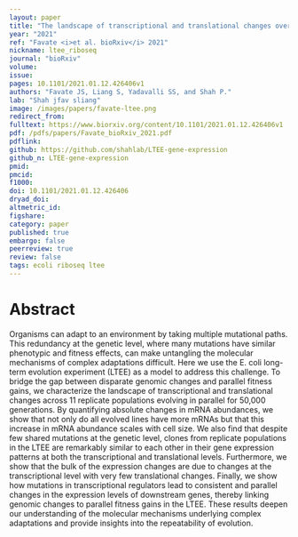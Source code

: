 ```yaml
---
layout: paper
title: "The landscape of transcriptional and translational changes over 22 years of bacterial adaptation."
year: "2021"
ref: "Favate <i>et al. bioRxiv</i> 2021"
nickname: ltee_riboseq
journal: "bioRxiv"
volume: 
issue: 
pages: 10.1101/2021.01.12.426406v1
authors: "Favate JS, Liang S, Yadavalli SS, and Shah P."
lab: "Shah jfav sliang"
image: /images/papers/favate-ltee.png
redirect_from: 
fulltext: https://www.biorxiv.org/content/10.1101/2021.01.12.426406v1
pdf: /pdfs/papers/Favate_bioRxiv_2021.pdf
pdflink: 
github: https://github.com/shahlab/LTEE-gene-expression
github_n: LTEE-gene-expression
pmid: 
pmcid: 
f1000: 
doi: 10.1101/2021.01.12.426406
dryad_doi: 
altmetric_id: 
figshare: 
category: paper
published: true
embargo: false
peerreview: true
review: false
tags: ecoli riboseq ltee 
---
```

# Abstract 

Organisms can adapt to an environment by taking multiple mutational paths. This redundancy at the genetic level, where many mutations have similar phenotypic and fitness effects, can make untangling the molecular mechanisms of complex adaptations difficult. Here we use the E. coli long-term evolution experiment (LTEE) as a model to address this challenge. To bridge the gap between disparate genomic changes and parallel fitness gains, we characterize the landscape of transcriptional and translational changes across 11 replicate populations evolving in parallel for 50,000 generations. By quantifying absolute changes in mRNA abundances, we show that not only do all evolved lines have more mRNAs but that this increase in mRNA abundance scales with cell size. We also find that despite few shared mutations at the genetic level, clones from replicate populations in the LTEE are remarkably similar to each other in their gene expression patterns at both the transcriptional and translational levels. Furthermore, we show that the bulk of the expression changes are due to changes at the transcriptional level with very few translational changes. Finally, we show how mutations in transcriptional regulators lead to consistent and parallel changes in the expression levels of downstream genes, thereby linking genomic changes to parallel fitness gains in the LTEE. These results deepen our understanding of the molecular mechanisms underlying complex adaptations and provide insights into the repeatability of evolution.

